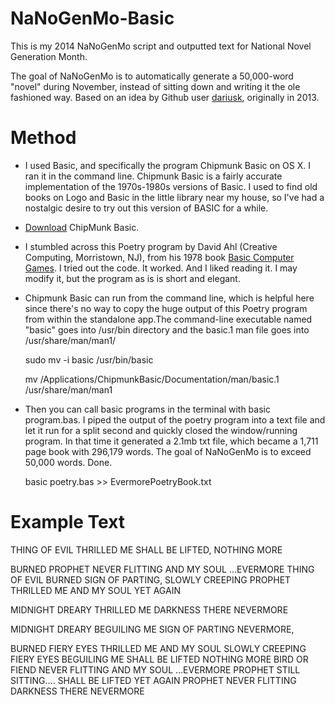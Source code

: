 NaNoGenMo-Basic===============This is my 2014 NaNoGenMo script and outputted text for National Novel Generation Month.The goal of NaNoGenMo is to automatically generate a 50,000-word "novel" during November, instead of sitting down and writing it the ole fashioned way. Based on an idea by Github user [dariusk](https://github.com/dariusk/NaNoGenMo-2014), originally in 2013.Method======* I used Basic, and specifically the program Chipmunk Basic on OS X. I ran it in the command line. Chipmunk Basic is a fairly accurate implementation of the 1970s-1980s versions of Basic. I used to find old books on Logo and Basic in the little library near my house, so I've had a nostalgic desire to try out this version of BASIC for a while.* [Download](www.nicholson.com/rhn/basic/) ChipMunk Basic.* I stumbled across this Poetry program by David Ahl (Creative Computing, Morristown, NJ), from his 1978 book [Basic Computer Games](http://www.classicbasicgames.org/). I tried out the code. It worked. And I liked reading it. I may modify it, but the program as is is short and elegant.* Chipmunk Basic can run from the command line, which is helpful here since there's no way to copy the huge output of this Poetry program from within the standalone app.The command-line executable named "basic" goes into /usr/bin directory and the basic.1 man file goesinto /usr/share/man/man1/    sudo mv -i basic /usr/bin/basic    mv /Applications/ChipmunkBasic/Documentation/man/basic.1 /usr/share/man/man1* Then you can call basic programs in the terminal with basic program.bas. I piped the output of the poetry program into a text file and let it run for a split second and quickly closed the window/running program. In that time it generated a 2.1mb txt file, which became a 1,711 page book with 296,179 words. The goal of NaNoGenMo is to exceed 50,000 words. Done.    basic poetry.bas >> EvermorePoetryBook.txt    Example Text============THING OF EVIL THRILLED ME SHALL BE LIFTED, NOTHING MOREBURNEDPROPHET NEVER FLITTINGAND MY SOUL ...EVERMORETHING OF EVIL     BURNED SIGN OF PARTING,     SLOWLY CREEPINGPROPHET THRILLED ME AND MY SOUL     YET AGAINMIDNIGHT DREARY THRILLED ME DARKNESS THERE     NEVERMOREMIDNIGHT DREARY BEGUILING ME SIGN OF PARTING NEVERMORE,BURNED FIERY EYES THRILLED ME AND MY SOUL SLOWLY CREEPINGFIERY EYES BEGUILING ME SHALL BE LIFTED     NOTHING MOREBIRD OR FIEND NEVER FLITTING AND MY SOUL ...EVERMOREPROPHET STILL SITTING.... SHALL BE LIFTED YET AGAINPROPHET NEVER FLITTINGDARKNESS THERE NEVERMORE